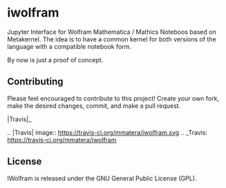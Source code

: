 # iwolfram

Jupyter Interface for Wolfram Mathematica / Mathics Noteboos based on Metakernel. The idea is to have a common kernel for both versions of the language with a compatible notebook form.

By now is just a proof of concept.


Contributing
------------

Please feel encouraged to contribute to this project! Create your own fork, make the desired changes, commit, and make a pull request.

|Travis|_

.. |Travis| image:: https://travis-ci.org/mmatera/iwolfram.svg
.. _Travis: https://travis-ci.org/mmatera/iwolfram

License
-------

IWolfram is released under the GNU General Public License (GPL).






